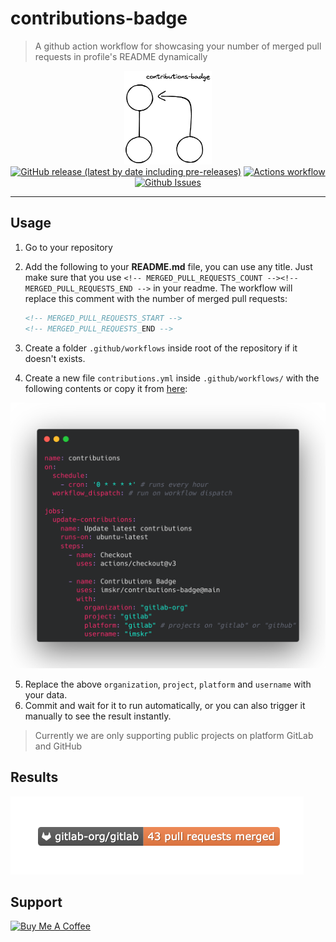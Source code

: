 # contributions-badge

> A github action workflow for showcasing your number of merged pull requests in profile's README dynamically

<p align="center">
    <img src="public/images/logo.png" height="150"><br>
    <a href="https://github.com/imskr/contributions-badge/releases"><img alt="GitHub release (latest by date including pre-releases)" src="https://img.shields.io/github/v/release/imskr/contributions-badge?include_prereleases&style=flat-square"></a>
    <a href="https://github.com/imskr/contributions-badge/actions/workflows/build.yml"><img alt="Actions workflow" src="https://img.shields.io/github/actions/workflow/status/imskr/contributions-badge/build.yml?style=flat-square&logo=github"></a>
    <a href="https://github.com/imskr/contributions-badge/issues"><img alt="Github Issues" src="https://img.shields.io/github/issues/imskr/contributions-badge?color=orange&style=flat-square"></a>
</p>
<hr noshade>

## Usage

1. Go to your repository
2. Add the following to your **README.md** file, you can use any title. Just make sure that you use `<!-- MERGED_PULL_REQUESTS_COUNT --><!-- MERGED_PULL_REQUESTS_END -->` in your readme. The workflow will replace this comment with the number of merged pull requests:

    ```markdown
    <!-- MERGED_PULL_REQUESTS_START -->
    <!-- MERGED_PULL_REQUESTS_END -->
    ```

3. Create a folder `.github/workflows` inside root of the repository if it doesn't exists.
4. Create a new file `contributions.yml`  inside `.github/workflows/`  with the following contents or copy it from [here](./examples/contributions.yml):

![](./public/images/workflow.png)

5. Replace the above `organization`, `project`, `platform` and `username` with your data.
6. Commit and wait for it to run automatically, or you can also trigger it manually to see the result instantly.

> Currently we are only supporting public projects on platform GitLab and GitHub

## Results
![result](./public/images/result.png)

## Support

<p>
    <a href="https://buymeacoffee.com/imskr" target="_blank"><img src="https://cdn.buymeacoffee.com/buttons/v2/default-red.png" alt="Buy Me A Coffee" width="150" ></a>
</p>
